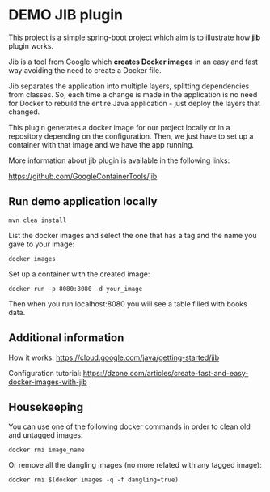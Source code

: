 # DEMO JIB plugin
This project is a simple spring-boot project which aim is to illustrate how **jib** plugin works. 

Jib is a tool from Google which **creates Docker images** in an easy and fast way avoiding the need to create a Docker file.

Jib separates the application into multiple layers, splitting dependencies from classes. So, each time a change is made in the application is no need for Docker to rebuild the entire Java application - just deploy the layers that changed.

This plugin generates a docker image for our project locally or in a repository depending on the configuration. Then, we just have to set up a container with that image and we have the app running.

More information about jib plugin is available in the following links:

https://github.com/GoogleContainerTools/jib

## Run demo application locally
```mvn clea install```

List the docker images and select the one that has a tag and the name you gave to your image:

```docker images```

Set up a container with the created image:

```docker run -p 8080:8080 -d your_image```

Then when you run localhost:8080 you will see a table filled with books data.

## Additional information
How it works: https://cloud.google.com/java/getting-started/jib

Configuration tutorial: https://dzone.com/articles/create-fast-and-easy-docker-images-with-jib

## Housekeeping
You can use one of the following docker commands in order to clean old and untagged images:

```docker rmi image_name```

Or remove all the dangling images (no more related with any tagged image):

```docker rmi $(docker images -q -f dangling=true)```
